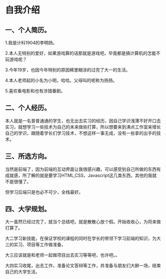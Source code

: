 #                               自我介绍

## 一、个人简历。

1.我是计科1904的李明扬。

2.本人无特别的爱好，如果游戏算的话那就是游戏吧，毕竟都是搞计算机的怎能不玩游戏呢？

3.今年19岁，也因今年特别的原因稀里糊涂的过完了大一的生活。

4.本人老师起的小名为小明，哈哈。父母叫的呢称为扬扬。

5.喜欢看电影和也有涉猎番剧。

## 二、个人经历。

本人就是一名普普通通的学生，也无出去实习的经历，因自己学识浅薄不好开口去实习，就想学习一些技术为自己的未来做些打算，所以想要来到沸点工作室来增长自己的学识，跟随着学长们学习技术，不想这样一事无成，没有一些拿的出手的技术。

## 三、所选方向。

当然是前端了，因为前端的互动界面让我很感兴趣，可以感受到自己所做的东西有成就感，所了解的就是要学习HTML,CSS，Javascript这几类东西，其他的我就不是很懂了。

但学习后端只是也必不可少，全栈最好。

## 四、大学规划。

大一虽然已经过完了，就当个总结吧，就是散散心放个假。开始收收心，为将来做打算了。

大二学习新技能，在保证学校的课程的同时在学长的带领下学习前端的知识，为大三的实习、项目等工作做准备。

大三应该就是和老师一起做项目出去实习等等吧，也许吧。。

大四实习收尾，出去工作，准备论文答辩等工作，并准备与朋友们大醉一场，结束自己的大学生活。
